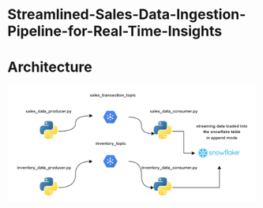 # Streamlined-Sales-Data-Ingestion-Pipeline-for-Real-Time-Insights

# Architecture

![Architecture Diagram](https://github.com/Yogesh-389/Streamlined-Sales-Data-Ingestion-Pipeline-for-Real-Time-Insights/blob/main/Streaming_Pipeline_Architecture_Diagram.drawio.png?raw=true)
